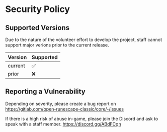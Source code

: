 # Security Policy

## Supported Versions

Due to the nature of the volunteer effort to develop the project, staff cannot support major verions prior to the current release.

| Version | Supported          |
| ------- | ------------------ |
| current | :white_check_mark: |
| prior   | :x:                |

## Reporting a Vulnerability

Depending on severity, please create a bug report on https://gitlab.com/open-runescape-classic/core/-/issues

If there is a high risk of abuse in-game, please join the Discord and ask to speak with a staff member. https://discord.gg/ABdFCqn
